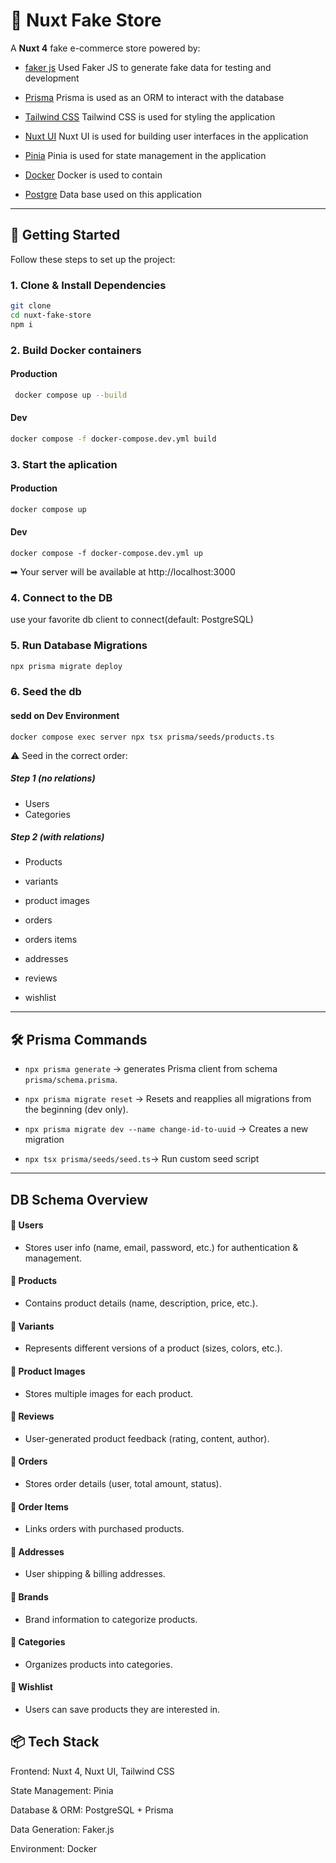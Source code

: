 # 🛒 Nuxt Fake Store

A **Nuxt 4** fake e-commerce store powered by:

* [faker js](https://fakerjs.dev/guide/)
Used Faker JS to generate fake data for testing and development

* [Prisma](https://www.prisma.io/)
Prisma is used as an ORM to interact with the database

* [Tailwind CSS](https://tailwindcss.com/)
Tailwind CSS is used for styling the application
* [Nuxt UI](https://nuxtui.com/)
Nuxt UI is used for building user interfaces in the application
* [Pinia](https://pinia.vuejs.org/)
Pinia is used for state management in the application
* [Docker](https://www.docker.com/get-started/)
Docker is used to contain 
* [Postgre](https://www.docker.com/get-started/)
Data base used on this application

---
## 🚀 Getting Started
Follow these steps to set up the project:

### 1. Clone & Install Dependencies
``` bash
git clone
cd nuxt-fake-store
npm i

```

### 2. Build Docker containers 
#### Production
``` bash
 docker compose up --build 
 ```
 #### Dev
 ``` bash
 docker compose -f docker-compose.dev.yml build
 ```
### 3. Start the aplication 
#### Production
``` bash
docker compose up 
```
#### Dev
```
docker compose -f docker-compose.dev.yml up
```
➡ Your server will be available at http://localhost:3000

### 4. Connect to the DB
use your favorite db client to connect(default: PostgreSQL)

### 5. Run Database Migrations
```bash 
npx prisma migrate deploy
```

### 6. Seed the db
#### sedd on Dev Environment
```
docker compose exec server npx tsx prisma/seeds/products.ts
```


⚠️ Seed in the correct order:
##### Step 1 (no relations)
 - Users
- Categories
##### Step 2 (with relations)
- Products
- variants
- product images

- orders
- orders items
- addresses
- reviews
- wishlist
---
## 🛠️ Prisma Commands

- `npx prisma generate` 
-> generates Prisma client from schema `prisma/schema.prisma`.

- `npx prisma migrate reset`
-> Resets and reapplies all migrations from the beginning (dev only).


- `npx prisma migrate dev --name change-id-to-uuid` -> Creates a new migration

- `npx tsx prisma/seeds/seed.ts`-> Run custom seed script

---
## DB Schema Overview

#### 📌 Users

- Stores user info (name, email, password, etc.) for authentication & management.

#### 📌 Products

- Contains product details (name, description, price, etc.).

#### 📌 Variants

- Represents different versions of a product (sizes, colors, etc.).

#### 📌 Product Images

- Stores multiple images for each product.

#### 📌 Reviews

- User-generated product feedback (rating, content, author).

#### 📌 Orders

- Stores order details (user, total amount, status).

#### 📌 Order Items

- Links orders with purchased products.

#### 📌 Addresses

- User shipping & billing addresses.

#### 📌 Brands

- Brand information to categorize products.

#### 📌 Categories

- Organizes products into categories.

#### 📌 Wishlist

- Users can save products they are interested in.

## 📦 Tech Stack

Frontend: Nuxt 4, Nuxt UI, Tailwind CSS

State Management: Pinia

Database & ORM: PostgreSQL + Prisma

Data Generation: Faker.js

Environment: Docker